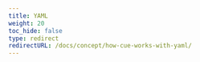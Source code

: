 ```yaml
---
title: YAML
weight: 20
toc_hide: false
type: redirect
redirectURL: /docs/concept/how-cue-works-with-yaml/
---
```

